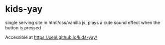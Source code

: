 # kids-yay
single serving site in html/css/vanilla js, plays a cute sound effect when the button is pressed

Accessible at https://xehl.github.io/kids-yay/
